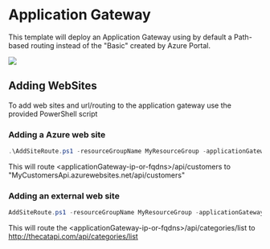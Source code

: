 # Application Gateway

This template will deploy an Application Gateway using by default a Path-based routing instead of the "Basic" created by Azure Portal.

<a href="https://portal.azure.com/#create/Microsoft.Template/uri/https%3A%2F%2Fraw.githubusercontent.com%2Ffbeltrao%2Fazdeploy%2Fmaster%2Fapplication-gateway%2Ftemplate.json" target="_blank">
    <img src="https://azuredeploy.net/deploybutton.png"/>
</a>

## Adding WebSites

To add web sites and url/routing to the application gateway use the provided PowerShell script

### Adding a Azure web site
```powershell
.\AddSiteRoute.ps1 -resourceGroupName MyResourceGroup -applicationGatewayName MyAppGateway -webSiteName "MyCustomersApi" -paths "/api/customers","/api/customers/*"
```

This will route &lt;applicationGateway-ip-or-fqdns&gt;/api/customers to "MyCustomersApi.azurewebsites.net/api/customers"

### Adding an external web site
```powershell
AddSiteRoute.ps1 -resourceGroupName MyResourceGroup -applicationGatewayName MyAppGateway -externalURI "thecatapi.com" -paths "/api/categories","/api/categories/*"
```

This will route the &lt;applicationGateway-ip-or-fqdns&gt;/api/categories/list to http://thecatapi.com/api/categories/list